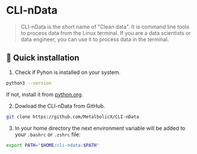 # CLI-nData

> CLI-nData is the short name of "Clean data". It is command line tools to process data from the Linux terminal. If you are a data scientists or data engineer, you can use it to process data in the terminal.

## 🚀 Quick installation

1. Check if Pyhon is installed on your system.

```sh
python3 --version
```

If not, install it from [python.org](https://www.python.org/downloads/).

2. Dowload the CLI-nData from GitHub.

```sh
git clone https://github.com/MetalbolicX/CLI-nData
```

3. In your home directory the next environment variable will be added to your `.bashrc` or `.zshrc` file:

```sh
export PATH="$HOME/cli-ndata:$PATH"
```
